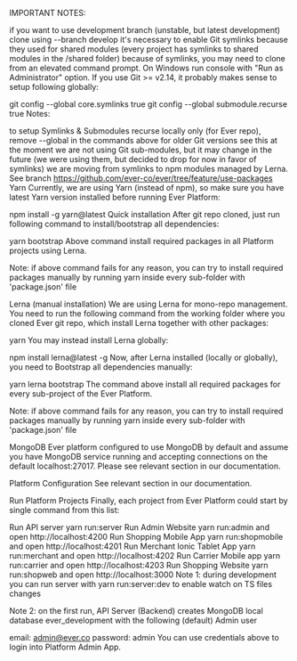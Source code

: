 IMPORTANT NOTES:

if you want to use development branch (unstable, but latest development) clone using --branch develop
it's necessary to enable Git symlinks because they used for shared modules (every project has symlinks to shared modules in the /shared folder)
because of symlinks, you may need to clone from an elevated command prompt. On Windows run console with "Run as Administrator" option.
If you use Git >= v2.14, it probably makes sense to setup following globally:

git config --global core.symlinks true
git config --global submodule.recurse true
Notes:

to setup Symlinks & Submodules recurse locally only (for Ever repo), remove --global in the commands above
for older Git versions see this
at the moment we are not using Git sub-modules, but it may change in the future (we were using them, but decided to drop for now in favor of symlinks)
we are moving from symlinks to npm modules managed by Lerna. See branch https://github.com/ever-co/ever/tree/feature/use-packages
Yarn
Currently, we are using Yarn (instead of npm), so make sure you have latest Yarn version installed before running Ever Platform:

npm install -g yarn@latest
Quick installation
After git repo cloned, just run following command to install/bootstrap all dependencies:

yarn bootstrap
Above command install required packages in all Platform projects using Lerna.

Note: if above command fails for any reason, you can try to install required packages manually by running yarn inside every sub-folder with 'package.json' file

Lerna (manual installation)
We are using Lerna for mono-repo management. You need to run the following command from the working folder where you cloned Ever git repo, which install Lerna together with other packages:

yarn
You may instead install Lerna globally:

npm install lerna@latest -g
Now, after Lerna installed (locally or globally), you need to Bootstrap all dependencies manually:

yarn lerna bootstrap
The command above install all required packages for every sub-project of the Ever Platform.

Note: if above command fails for any reason, you can try to install required packages manually by running yarn inside every sub-folder with 'package.json' file

MongoDB
Ever platform configured to use MongoDB by default and assume you have MongoDB service running and accepting connections on the default localhost:27017. Please see relevant section in our documentation.

Platform Configuration
See relevant section in our documentation.

Run Platform Projects
Finally, each project from Ever Platform could start by single command from this list:

Run API server yarn run:server
Run Admin Website yarn run:admin and open http://localhost:4200
Run Shopping Mobile App yarn run:shopmobile and open http://localhost:4201
Run Merchant Ionic Tablet App yarn run:merchant and open http://localhost:4202
Run Carrier Mobile app yarn run:carrier and open http://localhost:4203
Run Shopping Website yarn run:shopweb and open http://localhost:3000
Note 1: during development you can run server with yarn run:server:dev to enable watch on TS files changes

Note 2: on the first run, API Server (Backend) creates MongoDB local database ever_development with the following (default) Admin user

email: admin@ever.co
password: admin
You can use credentials above to login into Platform Admin App.
